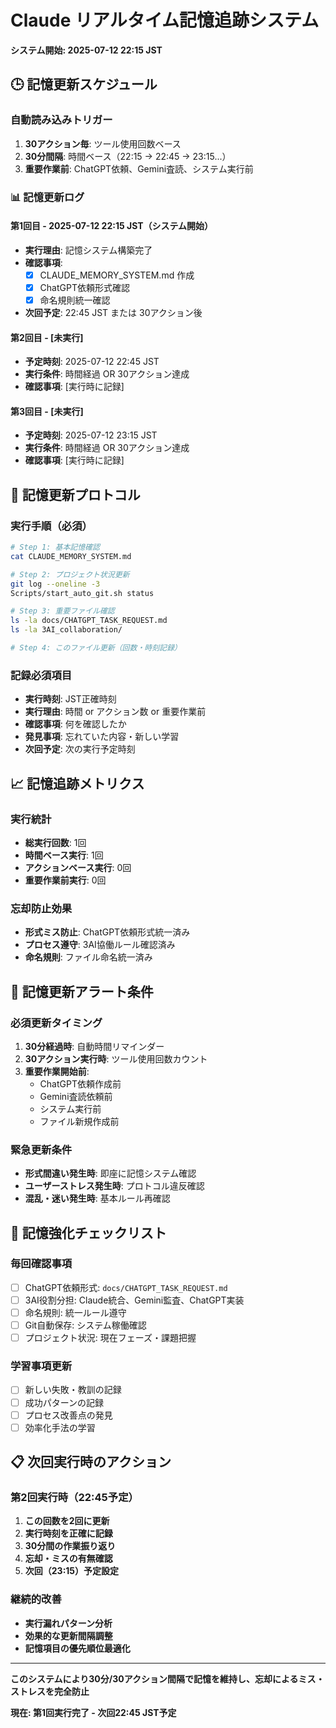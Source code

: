 # Claude リアルタイム記憶追跡システム

**システム開始: 2025-07-12 22:15 JST**

## 🕒 記憶更新スケジュール

### 自動読み込みトリガー
1. **30アクション毎**: ツール使用回数ベース
2. **30分間隔**: 時間ベース（22:15 → 22:45 → 23:15...）
3. **重要作業前**: ChatGPT依頼、Gemini査読、システム実行前

### 📊 記憶更新ログ

#### 第1回目 - 2025-07-12 22:15 JST（システム開始）
- **実行理由**: 記憶システム構築完了
- **確認事項**: 
  - [x] CLAUDE_MEMORY_SYSTEM.md 作成
  - [x] ChatGPT依頼形式確認
  - [x] 命名規則統一確認
- **次回予定**: 22:45 JST または 30アクション後

#### 第2回目 - [未実行]
- **予定時刻**: 2025-07-12 22:45 JST
- **実行条件**: 時間経過 OR 30アクション達成
- **確認事項**: [実行時に記録]

#### 第3回目 - [未実行]
- **予定時刻**: 2025-07-12 23:15 JST
- **実行条件**: 時間経過 OR 30アクション達成
- **確認事項**: [実行時に記録]

## 🔄 記憶更新プロトコル

### 実行手順（必須）
```bash
# Step 1: 基本記憶確認
cat CLAUDE_MEMORY_SYSTEM.md

# Step 2: プロジェクト状況更新
git log --oneline -3
Scripts/start_auto_git.sh status

# Step 3: 重要ファイル確認
ls -la docs/CHATGPT_TASK_REQUEST.md
ls -la 3AI_collaboration/

# Step 4: このファイル更新（回数・時刻記録）
```

### 記録必須項目
- **実行時刻**: JST正確時刻
- **実行理由**: 時間 or アクション数 or 重要作業前
- **確認事項**: 何を確認したか
- **発見事項**: 忘れていた内容・新しい学習
- **次回予定**: 次の実行予定時刻

## 📈 記憶追跡メトリクス

### 実行統計
- **総実行回数**: 1回
- **時間ベース実行**: 1回
- **アクションベース実行**: 0回
- **重要作業前実行**: 0回

### 忘却防止効果
- **形式ミス防止**: ChatGPT依頼形式統一済み
- **プロセス遵守**: 3AI協働ルール確認済み
- **命名規則**: ファイル命名統一済み

## 🚨 記憶更新アラート条件

### 必須更新タイミング
1. **30分経過時**: 自動時間リマインダー
2. **30アクション実行時**: ツール使用回数カウント
3. **重要作業開始前**: 
   - ChatGPT依頼作成前
   - Gemini査読依頼前
   - システム実行前
   - ファイル新規作成前

### 緊急更新条件
- **形式間違い発生時**: 即座に記憶システム確認
- **ユーザーストレス発生時**: プロトコル違反確認
- **混乱・迷い発生時**: 基本ルール再確認

## 🧠 記憶強化チェックリスト

### 毎回確認事項
- [ ] ChatGPT依頼形式: `docs/CHATGPT_TASK_REQUEST.md`
- [ ] 3AI役割分担: Claude統合、Gemini監査、ChatGPT実装
- [ ] 命名規則: 統一ルール遵守
- [ ] Git自動保存: システム稼働確認
- [ ] プロジェクト状況: 現在フェーズ・課題把握

### 学習事項更新
- [ ] 新しい失敗・教訓の記録
- [ ] 成功パターンの記録
- [ ] プロセス改善点の発見
- [ ] 効率化手法の学習

## 📋 次回実行時のアクション

### 第2回実行時（22:45予定）
1. **この回数を2回に更新**
2. **実行時刻を正確に記録**
3. **30分間の作業振り返り**
4. **忘却・ミスの有無確認**
5. **次回（23:15）予定設定**

### 継続的改善
- **実行漏れパターン分析**
- **効果的な更新間隔調整**
- **記憶項目の優先順位最適化**

---

**このシステムにより30分/30アクション間隔で記憶を維持し、忘却によるミス・ストレスを完全防止**

**現在: 第1回実行完了 - 次回22:45 JST予定**